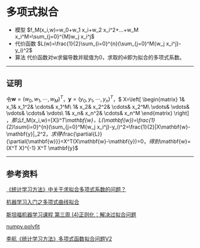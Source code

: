 # 多项式拟合

- 模型
$f_M(x_i,w)=w_0+w_1 x_i+w_2 x_i^2+...+w_M x_i^M=\sum_{j=0}^{M}w_j x_i^j$
- 代价函数
$L(w)=\frac{1}{2}\sum_{i=0}^{n}(\sum_{j=0}^M{w_j x_i^j}-y_i)^2$
- 算法
代价函数对w求偏导数并赋值为0，求取的$\hat{w}$即为拟合的多项式系数。

---
## 证明

令$\mathbf{w}=(w_0,w_1,\cdots,w_M)^T$，$\mathbf{y}=(y_0,y_1,\cdots,y_n)^T$，$
X=\left[
\begin{matrix}
1& x_1& x_1^2& \cdots& x_1^M\\
1& x_2& x_2^2& \cdots& x_2^M\\
\vdots& \vdots& \vdots& \cdots& \vdots\\
1& x_n& x_n^2& \cdots& x_n^M
\end{matrix}
\right]
$，那么$f_M(x_i,w)=[X]_i^T\mathbf{w}$，$L(\mathbf{w})=\frac{1}{2}\sum_{i=0}^{n}(\sum_{j=0}^M{w_j x_i^j}-y_i)^2=\frac{1}{2}|X\mathbf{w}-\mathbf{y}|_2^2$，求得$\frac{\partial{L}}{\partial{\mathbf{w}}}=X^T(X\mathbf{w}-\mathbf{y})=0$，得到$\mathbf{w}=(X^T X)^{-1} X^T \mathbf{y}$


---
## 参考资料

[《统计学习方法》中关于求拟合多项式系数的问题？](https://www.zhihu.com/question/23483726)

[机器学习入门之多项式曲线拟合](https://blog.csdn.net/xwl198937/article/details/52210156)

[斯坦福机器学习课程 第三周 (4)正则化：解决过拟合问题](http://studyai.site/2016/09/04/%E6%96%AF%E5%9D%A6%E7%A6%8F%E6%9C%BA%E5%99%A8%E5%AD%A6%E4%B9%A0%E8%AF%BE%E7%A8%8B%20%E7%AC%AC%E4%B8%89%E5%91%A8%20(4)%E6%AD%A3%E5%88%99%E5%8C%96%EF%BC%9A%E8%A7%A3%E5%86%B3%E8%BF%87%E6%8B%9F%E5%90%88%E9%97%AE%E9%A2%98/)

[numpy.polyfit](https://docs.scipy.org/doc/numpy-1.10.0/reference/generated/numpy.polyfit.html)

[李航《统计学习方法》多项式函数拟合问题V2](https://blog.csdn.net/xiaolewennofollow/article/details/46757657)
